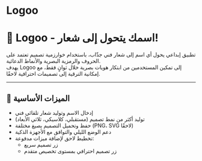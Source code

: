 # Logoo
# 🎨 Logoo - اسمك يتحول إلى شعار!

تطبيق إبداعي يحول أي اسم إلى شعار فني جذّاب، باستخدام خوارزمية تصميم تعتمد على الحروف والرمزية البصرية والأنماط الدعائية.  
يهدف Logoo إلى تمكين المستخدمين من ابتكار هويات بصرية خلال ثوانٍ فقط، مع إمكانية الترقية إلى تصميمات احترافية لاحقًا.

---

## 🚀 الميزات الأساسية

- إدخال الاسم وتوليد شعار تلقائي فني
- توليد أكثر من نمط تصميم (مستقبلي، كلاسيكي، ثلاثي الأبعاد)
- حفظ وتحميل التصميم بصيغ مختلفة (PNG، SVG لاحقًا)
- دعم الوضع الليلي والتوافق مع الأجهزة الذكية
- تخطيط لاحق لإضافة ميزات مدفوعة:
  - زر تصميم سريع
  - زر تصميم احترافي بمستوى تخصيص متقدم

